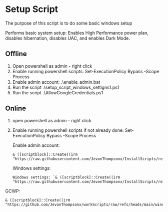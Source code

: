 # Setup Script

The purpose of this script is to do some basic windows setup 


Performs basic system setup: Enables High Performance power plan,
disables hibernation, disables UAC, and enables Dark Mode.

## Offline 
1. Open powershell as admin - right click 
2. Enable running powershell scripts: Set-ExecutionPolicy Bypass -Scope Process
3. Enable admin account: .\enable_admin.bat
4. Run the script .\setup_script_windows_settigns1.ps1
5. Run the script .\AllowGoogleCredentials.ps1


## Online 

1. open powershell as admin - right click 
2. Enable running powershell scripts if not already done: Set-ExecutionPolicy Bypass -Scope Process
  
   Enable admin account:
   ```
   & ([scriptblock]::Create((irm "https://raw.githubusercontent.com/JevonThompsonx/InstallScripts/refs/heads/main/windows%20setup/enable_admin.bat)))
   ```
   
   Windows settings:
   ```
   Windows settings: `& ([scriptblock]::Create((irm "https://raw.githubusercontent.com/JevonThompsonx/InstallScripts/refs/heads/main/setup_script_windows_settings1.ps1")))
   ```
   
  GCWP:
   ```
   & ([scriptblock]::Create((irm "https://github.com/JevonThompsonx/workScripts/raw/refs/heads/main/windows%20setup/AllowGCWPv1.2.ps1")))
   ```
